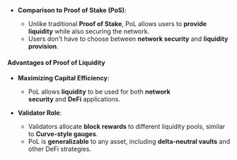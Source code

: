 -   **Comparison to Proof of Stake (PoS)**:

    -   Unlike traditional **Proof of Stake**, PoL allows users to **provide liquidity** while also securing the network.
    -   Users don't have to choose between **network security** and **liquidity provision**.

#### **Advantages of Proof of Liquidity**

-   **Maximizing Capital Efficiency**:

    -   PoL allows **liquidity** to be used for both **network security** and **DeFi** applications.
-   **Validator Role**:

    -   Validators allocate **block rewards** to different liquidity pools, similar to **Curve-style gauges**.
    -   PoL is **generalizable** to any asset, including **delta-neutral vaults** and other DeFi strategies.